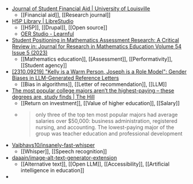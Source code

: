 - [Journal of Student Financial Aid | University of Louisville](https://ir.library.louisville.edu/jsfa/)
	- [[Financial aid]], [[Research journal]]
- [H5P Library | LibreStudio](https://studio.libretexts.org/)
	- [[H5P]], [[Drupal]], [[Open source]]
	- [OER Studio - Learnful](https://learnful.io/platforms/oer-studio/)
- [Student Positioning in Mathematics Assessment Research: A Critical Review in: Journal for Research in Mathematics Education Volume 54 Issue 5 (2023)](https://pubs.nctm.org/view/journals/jrme/54/5/article-p317.xml)
	- [[Mathematics education]], [[Assessment]], [[Performativity]], [[Student agency]]
- [[2310.09219] "Kelly is a Warm Person, Joseph is a Role Model": Gender Biases in LLM-Generated Reference Letters](https://arxiv.org/abs/2310.09219)
	- [[Bias in algorithms]], [[Letter of recommendation]], [[LLM]]
- [The most popular college majors aren’t the highest-paying – these degrees are, study finds | The Hill](https://thehill.com/homenews/nexstar_media_wire/4018016-the-most-popular-college-majors-arent-the-highest-paying-these-degrees-are-study-finds/)
	- [[Return on investment]], [[Value of higher education]], [[Salary]]
	- >only three of the top ten most popular majors had average salaries over $50,000: business administration, registered nursing, and accounting. The lowest-paying major of the group was teacher education and professional development
- [Vaibhavs10/insanely-fast-whisper](https://github.com/Vaibhavs10/insanely-fast-whisper)
	- [[Whisper]], [[Speech recognition]]
- [daaain/image-alt-text-generator-extension](https://github.com/daaain/image-alt-text-generator-extension)
	- [[Alternative text]], [[Open LLM]], [[Accessibility]], [[Artificial intelligence in education]]
-